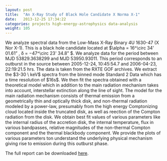 ```yaml
---
layout: post
title:  "An X-Ray Study of Black Hole Candidate X Norma X-1"
date:   2013-12-25 17:34:22
categories: projects high-energy-astrophysics data-analysis
weight: 105
---
```


<a></a>
<p>We analyze spectral data from the Low-Mass X-Ray Binary 4U 1630-47 (X Nor X-1). This is a black hole candidate located at $\alpha = 16^\circ 34' 01.61” , δ = −47^\circ 23' 34.8” $. We analyze data for the period between MJD 53829.3638299 and MJD 53950.93011. This period corresponds to an outburst in the source between 2005-12-24, 10:45:54.7 and 2006-04-23, 22:19:21.5 hrs. The data is taken from the RXTE GOF archives. We extract the $3-30 \ keV$ spectra from the binned mode Standard 2 Data which has a time resolution of $16s$. We then fit the spectra obtained with a theoretical model which in addition to the main radiation mechanism takes into account, interstellar extinction along the line of sight. The model for the main radiation mechanism consists of thermal emission from a geometrically thin and optically thick disk, and non-thermal radiation modeled by a power-law, presumably from the high energy Comptonizing cloud located inside the truncated disk, as well as reection of the Compton radiation from the disk. We obtain best fit values of various parameters like the internal radius of the accretion disk, the internal temperature, flux in various bandpasses, relative magnitudes of the non-thermal Compton component and the thermal blackbody component. We provide the plots of various parameters ton understand the underlying physical mechanism giving rise to emission during this outburst phase. </p>
<p>The full report can be downloaded <a href="/media/4U_1630-47_Report.pdf">here</a>.</p>
